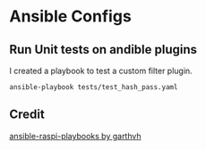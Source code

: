 # Ansible Configs

## Run Unit tests on andible plugins
I created a playbook to test a custom filter plugin.

`ansible-playbook tests/test_hash_pass.yaml`

## Credit
[ansible-raspi-playbooks by garthvh](https://github.com/garthvh/ansible-raspi-playbooks)
